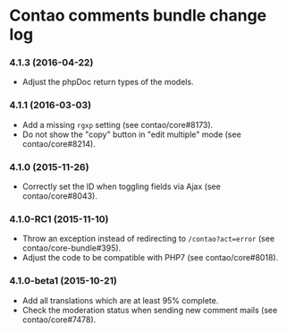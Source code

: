 # Contao comments bundle change log

### 4.1.3 (2016-04-22)

 * Adjust the phpDoc return types of the models.

### 4.1.1 (2016-03-03)

 * Add a missing `rgxp` setting (see contao/core#8173).
 * Do not show the "copy" button in "edit multiple" mode (see contao/core#8214).

### 4.1.0 (2015-11-26)

 * Correctly set the ID when toggling fields via Ajax (see contao/core#8043).

### 4.1.0-RC1 (2015-11-10)

 * Throw an exception instead of redirecting to `/contao?act=error` (see contao/core-bundle#395).
 * Adjust the code to be compatible with PHP7 (see contao/core#8018).

### 4.1.0-beta1 (2015-10-21)

 * Add all translations which are at least 95% complete.
 * Check the moderation status when sending new comment mails (see contao/core#7478).

